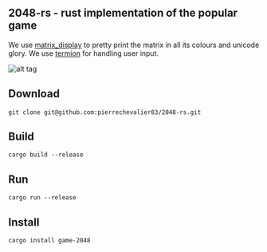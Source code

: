 2048-rs - rust implementation of the popular game
-------------------------------------------------
We use [matrix_display](https://github.com/pierrechevalier83/matrix_display) to pretty print the matrix in all its colours and unicode glory.
We use [termion](https://github.com/ticki/termion) for handling user input.

![alt tag](https://raw.githubusercontent.com/pierrechevalier83/2048-rs/master/screenshots/demo.gif)

Download
--------
`git clone git@github.com:pierrechevalier83/2048-rs.git`

Build
-----
`cargo build --release`

Run
---
`cargo run --release`

Install
-------
`cargo install game-2048`
